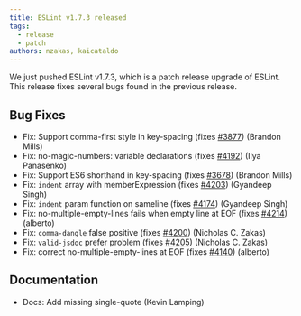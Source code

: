 ```yaml
---
title: ESLint v1.7.3 released
tags:
  - release
  - patch
authors: nzakas, kaicataldo
---
```


We just pushed ESLint v1.7.3, which is a patch release upgrade of ESLint. This release  fixes several bugs found in the previous release.










## Bug Fixes


* Fix: Support comma-first style in key-spacing (fixes [#3877](https://github.com/eslint/eslint/issues/3877)) (Brandon Mills)
* Fix: no-magic-numbers: variable declarations (fixes [#4192](https://github.com/eslint/eslint/issues/4192)) (Ilya Panasenko)
* Fix: Support ES6 shorthand in key-spacing (fixes [#3678](https://github.com/eslint/eslint/issues/3678)) (Brandon Mills)
* Fix: `indent` array with memberExpression (fixes [#4203](https://github.com/eslint/eslint/issues/4203)) (Gyandeep Singh)
* Fix: `indent` param function on sameline (fixes [#4174](https://github.com/eslint/eslint/issues/4174)) (Gyandeep Singh)
* Fix: no-multiple-empty-lines fails when empty line at EOF (fixes [#4214](https://github.com/eslint/eslint/issues/4214)) (alberto)
* Fix: `comma-dangle` false positive (fixes [#4200](https://github.com/eslint/eslint/issues/4200)) (Nicholas C. Zakas)
* Fix: `valid-jsdoc` prefer problem (fixes [#4205](https://github.com/eslint/eslint/issues/4205)) (Nicholas C. Zakas)
* Fix: correct no-multiple-empty-lines at EOF (fixes [#4140](https://github.com/eslint/eslint/issues/4140)) (alberto)




## Documentation


* Docs: Add missing single-quote (Kevin Lamping)
